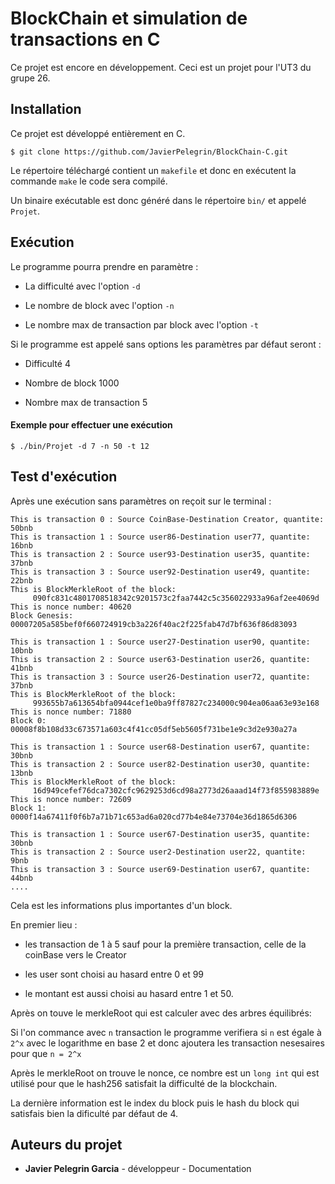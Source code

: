 # BlockChain et simulation de transactions en C

Ce projet est encore en développement. Ceci est un projet pour l'UT3 du grupe 26.

## Installation

Ce projet est développé entièrement en C.

```
$ git clone https://github.com/JavierPelegrin/BlockChain-C.git
```

Le répertoire téléchargé contient un `makefile` et donc en exécutent la commande `make` le code sera compilé.

Un binaire exécutable est donc généré dans le répertoire `bin/` et appelé `Projet`.

## Exécution

Le programme pourra prendre en paramètre :

- La difficulté avec l'option `-d`

- Le nombre de block avec l'option `-n`

- Le nombre max de transaction par block avec l'option `-t`



Si le programme est appelé sans options les paramètres par défaut seront :

- Difficulté 4

- Nombre de block 1000

- Nombre max de transaction 5



#### Exemple pour effectuer une exécution

```
$ ./bin/Projet -d 7 -n 50 -t 12
```

## Test d'exécution

Après une exécution sans paramètres on reçoit sur le terminal :

```
This is transaction 0 : Source CoinBase-Destination Creator, quantite: 50bnb
This is transaction 1 : Source user86-Destination user77, quantite: 16bnb
This is transaction 2 : Source user93-Destination user35, quantite: 37bnb
This is transaction 3 : Source user92-Destination user49, quantite: 22bnb
This is BlockMerkleRoot of the block:
	 090fc831c4801708518342c9201573c2faa7442c5c356022933a96af2ee4069d
This is nonce number: 40620
Block Genesis: 00007205a585bef0f660724919cb3a226f40ac2f225fab47d7bf636f86d83093

This is transaction 1 : Source user27-Destination user90, quantite: 10bnb
This is transaction 2 : Source user63-Destination user26, quantite: 41bnb
This is transaction 3 : Source user26-Destination user72, quantite: 37bnb
This is BlockMerkleRoot of the block:
	 993655b7a613654bfa0944cef1e0ba9ff87827c234000c904ea06aa63e93e168
This is nonce number: 71880
Block 0: 00008f8b108d33c673571a603c4f41cc05df5eb5605f731be1e9c3d2e930a27a

This is transaction 1 : Source user68-Destination user67, quantite: 30bnb
This is transaction 2 : Source user82-Destination user30, quantite: 13bnb
This is BlockMerkleRoot of the block:
	 16d949cefef76dca7302cfc9629253d6cd98a2773d26aaad14f73f855983889e
This is nonce number: 72609
Block 1: 0000f14a67411f0f6b7a71b71c653ad6a020cd77b4e84e73704e36d1865d6306

This is transaction 1 : Source user67-Destination user35, quantite: 30bnb
This is transaction 2 : Source user2-Destination user22, quantite: 9bnb
This is transaction 3 : Source user69-Destination user67, quantite: 44bnb
....
```

Cela est les informations plus importantes d'un block.

En premier lieu :

- les transaction de 1 à 5 sauf pour la première transaction, celle de la coinBase vers le Creator

- les user sont choisi au hasard entre 0 et 99

- le montant est aussi choisi au hasard entre 1 et 50.

Après on touve le merkleRoot qui est calculer avec des arbres équilibrés:

Si l'on commance avec `n` transaction le programme verifiera si `n` est égale à `2^x` avec le logarithme en base 2 et donc ajoutera les transaction nesesaires pour que `n = 2^x`

Après le merkleRoot on trouve le nonce, ce nombre est un `long int` qui est utilisé pour que le hash256 satisfait la difficulté de la blockchain.

La dernière information est le index du block puis le hash du block qui satisfais bien la dificulté par défaut de 4.



## Auteurs du projet

- **Javier Pelegrin Garcia** - développeur - Documentation
